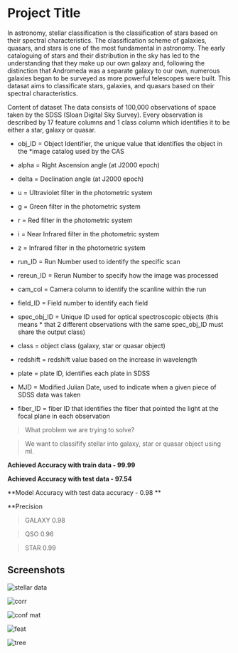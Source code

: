 
# Project Title

In astronomy, stellar classification is the classification of stars based on their spectral characteristics. The classification scheme of galaxies, quasars, and stars is one of the most fundamental in astronomy. The early cataloguing of stars and their distribution in the sky has led to the understanding that they make up our own galaxy and, following the distinction that Andromeda was a separate galaxy to our own, numerous galaxies began to be surveyed as more powerful telescopes were built. This datasat aims to classificate stars, galaxies, and quasars based on their spectral characteristics.

Content of dataset
The data consists of 100,000 observations of space taken by the SDSS (Sloan Digital Sky Survey). Every observation is described by 17 feature columns and 1 class column which identifies it to be either a star, galaxy or quasar.

* obj_ID = Object Identifier, the unique value that identifies the object in the *image catalog used by the CAS

* alpha = Right Ascension angle (at J2000 epoch)

* delta = Declination angle (at J2000 epoch)

* u = Ultraviolet filter in the photometric system

* g = Green filter in the photometric system

* r = Red filter in the photometric system

* i = Near Infrared filter in the photometric system

* z = Infrared filter in the photometric system

* run_ID = Run Number used to identify the specific scan

* rereun_ID = Rerun Number to specify how the image was processed

* cam_col = Camera column to identify the scanline within the run

* field_ID = Field number to identify each field

* spec_obj_ID = Unique ID used for optical spectroscopic objects (this means * that 2 different observations with the same spec_obj_ID must share the output class)

* class = object class (galaxy, star or quasar object)

* redshift = redshift value based on the increase in wavelength

* plate = plate ID, identifies each plate in SDSS

* MJD = Modified Julian Date, used to indicate when a given piece of SDSS data was taken

* fiber_ID = fiber ID that identifies the fiber that pointed the light at the focal plane in each observation


> What problem we are trying to solve?

> We want to classifify stellar into galaxy, star or quasar object using ml.

**Achieved Accuracy with train data - 99.99**

**Achieved Accuracy with test data - 97.54**
 
**Model Accuracy with test data accuracy - 0.98 **

**Precision

> GALAXY 0.98

> QSO 0.96

> STAR 0.99


## Screenshots
![stellar data](https://user-images.githubusercontent.com/63599968/160067694-defa077e-3a26-49ba-9e69-3fe88655fa18.png)

![corr](https://user-images.githubusercontent.com/63599968/160067218-f801e968-f290-4244-b30e-e71614422441.png)

![conf mat](https://user-images.githubusercontent.com/63599968/160067623-09543901-4bbe-4c81-83f6-1f33e7f68821.png)

![feat](https://user-images.githubusercontent.com/63599968/160067629-502d9a2b-ebc8-4857-a096-b9dd8120a438.png)

![tree](https://user-images.githubusercontent.com/63599968/160067652-af8c31df-7375-4f6f-9f34-ff595f6e99ec.png)


